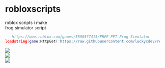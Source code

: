 # robloxscripts
roblox scripts i make<br>
frog simulator script
```lua
-- https://www.roblox.com/games/5598577415/FREE-PET-Frog-Simulator
loadstring(game:HttpGet('https://raw.githubusercontent.com/luckycdev/robloxscripts/main/Frog%20Simulator%20Script.lua',true))()
```
![](https://i.imgur.com/vqENh5E.png)<br>
![](https://i.imgur.com/sZj0CUB.png)<br>
![](https://i.imgur.com/7jAkuOC.png)<br>
